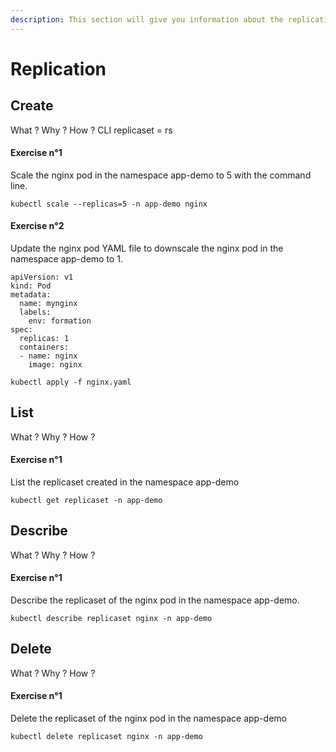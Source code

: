 ```yaml
---
description: This section will give you information about the replication process.
---
```


# Replication

## Create

What ? Why ? How ? CLI replicaset = rs

#### Exercise n°1

Scale the nginx pod in the namespace app-demo to 5 with the command line.

```text
kubectl scale --replicas=5 -n app-demo nginx
```

#### Exercise n°2

Update the nginx pod YAML file to downscale the nginx pod in the namespace app-demo to 1.

```text
apiVersion: v1
kind: Pod
metadata:
  name: mynginx
  labels:
    env: formation
spec:
  replicas: 1
  containers:
  - name: nginx
    image: nginx
```

```text
kubectl apply -f nginx.yaml
```

## List

What ? Why ? How ?

#### Exercise n°1

List the replicaset created in the namespace app-demo

```text
kubectl get replicaset -n app-demo
```

## Describe

What ? Why ? How ?

#### Exercise n°1

Describe the replicaset of the nginx pod in the namespace app-demo.

```text
kubectl describe replicaset nginx -n app-demo
```

## Delete

What ? Why ? How ?

#### Exercise n°1

Delete the replicaset of the nginx pod in the namespace app-demo

```text
kubectl delete replicaset nginx -n app-demo
```

